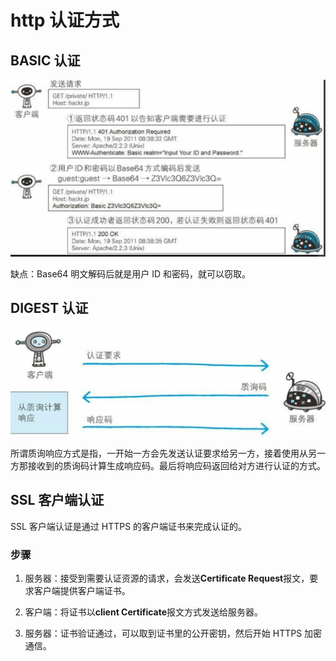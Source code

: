 # http 认证方式

## BASIC 认证

![An image](./img/1652089974.jpg)

缺点：Base64 明文解码后就是用户 ID 和密码，就可以窃取。

## DIGEST 认证

![An image](./img/1652090254.png)

所谓质询响应方式是指，一开始一方会先发送认证要求给另一方，接着使用从另一方那接收到的质询码计算生成响应码。最后将响应码返回给对方进行认证的方式。

## SSL 客户端认证

SSL 客户端认证是通过 HTTPS 的客户端证书来完成认证的。

### 步骤

1. 服务器：接受到需要认证资源的请求，会发送**Certificate Request**报文，要求客户端提供客户端证书。

2. 客户端：将证书以**client Certificate**报文方式发送给服务器。

3. 服务器：证书验证通过，可以取到证书里的公开密钥，然后开始 HTTPS 加密通信。
